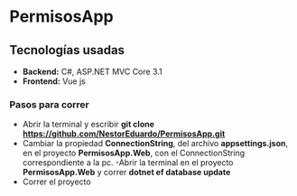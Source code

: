 # PermisosApp

## Tecnologías usadas
- **Backend:** C#, ASP.NET MVC Core 3.1
- **Frontend:** Vue js

### Pasos para correr
- Abrir la terminal y escribir **git clone https://github.com/NestorEduardo/PermisosApp.git**
- Cambiar la propiedad **ConnectionString**, del archivo **appsettings.json**, en el proyecto **PermisosApp.Web**, con el ConnectionString correspondiente a la pc.
-Abrir la terminal en el proyecto **PermisosApp.Web** y correr **dotnet ef database update**
- Correr el proyecto
